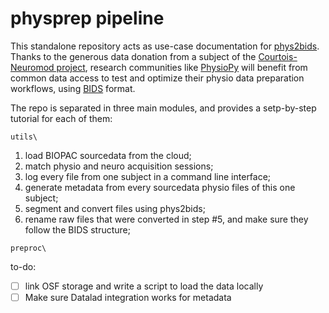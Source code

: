 # physprep pipeline
This standalone repository acts as use-case documentation for [phys2bids](https://github.com/physiopy/phys2bids). Thanks to the generous data donation from a subject of the [Courtois-Neuromod project](https://www.cneuromod.ca/), research communities like [PhysioPy](physiopy.github.io) will benefit from common data access to test and optimize their physio data preparation workflows, using [BIDS](https://bids-specification.readthedocs.io/en/stable/04-modality-specific-files/06-physiological-and-other-continous-recordings.html) format. 

The repo is separated in three main modules, and provides a setp-by-step tutorial for each of them:

`utils\` 

1. load BIOPAC sourcedata from the cloud;
2. match physio and neuro acquisition sessions;
3. log every file from one subject in a command line interface;
4. generate metadata from every sourcedata physio files of this one subject;
5. segment and convert files using phys2bids;
6. rename raw files that were converted in step #5, and make sure they follow the BIDS structure;

`preproc\`

to-do:
- [ ] link OSF storage and write a script to load the data locally
- [ ] Make sure Datalad integration works for metadata
